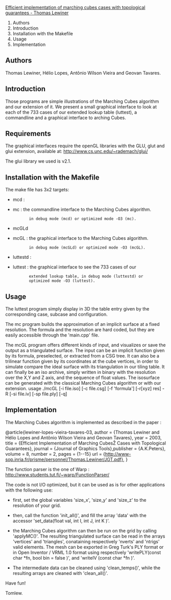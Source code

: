 [Efficient implementation of marching cubes cases with topological guarantees - Thomas Lewiner](http://thomas.lewiner.org/publication_page.php%EF%B9%96pubkey=marching_cubes_jgt.html)

1. Authors
2. Introduction
3. Installation with the Makefile
4. Usage
5. Implementation

Authors
-------

Thomas Lewiner,
Hélio Lopes,
Antônio Wílson Vieira and
Geovan Tavares.

Introduction
------------

  Those programs are simple illustrations of the Marching Cubes
algorithm and our extension of it. We present a small graphical
interface to look at each of the 733 cases of our extended lookup
table (luttest), a commandline and a graphical interface to
arching Cubes.

Requirements
------------

  The graphical interfaces require the openGL libraries with the GLU,
glut and glui extension, available at:
    http://www.cs.unc.edu/~rademach/glui/

  The glui library we used is v2.1.

Installation with the Makefile
------------------------------

The make file has 3x2 targets:

- mcd      :
- mc       : the commandline interface to the Marching Cubes algorithm.
  
             in debug mode (mcd) or optimized mode -O3 (mc).
- mcGLd
- mcGL     : the graphical interface to the Marching Cubes algorithm.
  
             in debug mode (mcGLd) or optimized mode -O3 (mcGL).
- luttestd :
- luttest  : the graphical interface to see the 733 cases of our
  
             extended lookup table, in debug mode (luttestd) or
             optimized mode -O3 (luttest).

Usage
-----

  The luttest program simply display in 3D the table entry given by
the corresponding case, subcase and configuration.

  The mc program builds the approximation of an implicit surface at
a fixed resolution. The formula and the resolution are hard coded,
but they are easily accessible through the 'main.cpp' file.

  The mcGL program offers different kinds of input, and visualizes or
save the output as a triangulated surface. The input can be an implicit
function given by its formula, preselected, or extracted from a CSG tree.
It can also be a trilinear function given by its coordinates at the cube
vertices, in order to simulate compare the ideal surface with its
triangulation in our tiling table. It can finally be an iso archive,
simply written in binary with the resolution over the X,Y and Z axis, and
the sequence of float values. The isosurface can be generated with the
classical Marching Cubes algorithm or with our extension.
usage ./mcGL [-i file.iso] [-c file.csg] [-f 'formula'] [-r[xyz] res] -R [-si file.iv] [-sp file.ply] [-q]

Implementation
--------------

  The Marching Cubes algorithm is implemented as described in the paper :

@article{lewiner-lopes-vieira-tavares-03,
  author  = {Thomas Lewiner and Hélio Lopes and Antônio Wilson Vieira and Geovan Tavares},
  year    = 2003,
  title   = {Efficient Implementation of Marching CubesŽ Cases with Topological Guarantees},
  journal = {Journal of Graphics Tools},publisher = {A.K.Peters},
  volume  = 8,
  number  = 2,
  pages   = {1--15}
  url     = {http://www-sop.inria.fr/prisme/personnel/Thomas.Lewiner/JGT.pdf},
}

  The function parser is the one of Warp :
http://www.students.tut.fi/~warp/FunctionParser/

  The code is not I/O optimized, but it can be used as is for other
applications with the following use:

- first, set the global variables 'size_x', 'size_y' and 'size_z' to
  the resolution of your grid.

- then, call the function 'init_all()', and fill the array 'data' with
  the accessor 'set_data(float val, int I, int J, int K )'.

- the Marching Cubes algorithm can then be run on the grid by calling
  'applyMC()'. The resulting triangulated surface can be read in the
  arrays 'vertices' and 'triangles', conataining respectively 'nverts'
  and 'ntrigs' valid elements. The mesh can be exported in Greg Turk's
  PLY format or in Open Inventor / VRML 1.0 format using respectively
  'writePLY(const char *fn, bool bin = false )', and
  'writeIV (const char *fn )'.

- The intermediate data can be cleaned using 'clean_temps()', while the
  resulting arrays are cleaned with 'clean_all()'.

Have fun!

  Tomlew.


